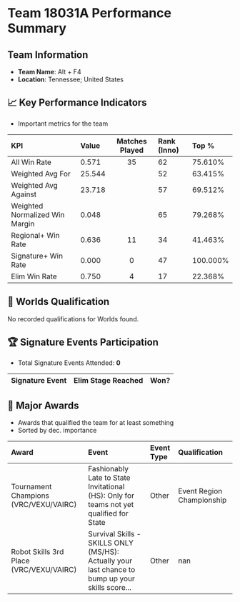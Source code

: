 # Team 18031A Performance Summary

##  Team Information
- **Team Name**: Alt + F4
- **Location**: Tennessee; United States

## 📈 Key Performance Indicators
- Important metrics for the team

| KPI | Value | Matches Played | Rank (Inno) | Top % |
|:---|:-----|:--------------:|:----|:-----|
| All Win Rate | 0.571 | 35 | 62 | 75.610% |
| Weighted Avg For | 25.544 |  | 52 | 63.415% |
| Weighted Avg Against | 23.718 |  | 57 | 69.512% |
| Weighted Normalized Win Margin | 0.048 |  | 65 | 79.268% |
| Regional+ Win Rate | 0.636 | 11 | 34 | 41.463% |
| Signature+ Win Rate | 0.000 | 0 | 47 | 100.000% |
| Elim Win Rate | 0.750 | 4 | 17 | 22.368% |


## 🎯 Worlds Qualification
No recorded qualifications for Worlds found.

## 🏆 Signature Events Participation
- Total Signature Events Attended: **0**

| Signature Event | Elim Stage Reached | Won? |
|:----------------|:-------------------|:----|


## 🥇 Major Awards
- Awards that qualified the team for at least something
- Sorted by dec. importance

| Award | Event | Event Type | Qualification |
|:------|:------|:-----------|:--------------|
| Tournament Champions (VRC/VEXU/VAIRC) | Fashionably Late to State Invitational (HS): Only for teams not yet qualified for State | Other | Event Region Championship |
| Robot Skills 3rd Place (VRC/VEXU/VAIRC) | Survival Skills - SKILLS ONLY (MS/HS): Actually your last chance to bump up your skills score... | Other | nan |

